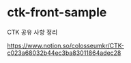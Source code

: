 # ctk-front-sample

CTK 공유 사항 정리

https://www.notion.so/colosseumkr/CTK-c023a68032b44ec3ba83011864adec28